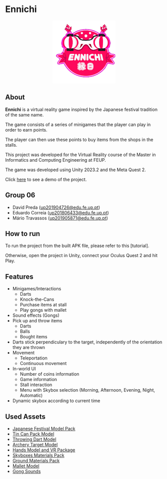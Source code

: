 # Ennichi

<p align="center">
    <img src="logo.png" alt="Logo" height=200 width=200>
</p>

## About

**Ennichi** is a virtual reality game inspired by the Japanese festival tradition of the same name. 

The game consists of a series of minigames that the player can play in order to earn points. 

The player can then use these points to buy items from the shops in the stalls.

This project was developed for the Virtual Reality course of the Master in Informatics and Computing Engineering at FEUP.

The game was developed using Unity 2023.2 and the Meta Quest 2.

Click [here](demo.mp4) to see a demo of the project.

## Group 06

- David Preda (up201904726@edu.fe.up.pt)
- Eduardo Correia (up201806433@edu.fe.up.pt)
- Mário Travassos (up201905871@edu.fe.up.pt)

## How to run 

To run the project from the built APK file, please refer to this [tutorial].  

Otherwise, open the project in Unity, connect your Oculus Quest 2 and hit Play.

## Features

- Minigames/Interactions
  - Darts
  - Knock-the-Cans
  - Purchase items at stall
  - Play gongs with mallet
- Sound effects (Gongs)
- Pick up and throw items
  - Darts
  - Balls
  - Bought items
- Darts stick perpendiculary to the target, independently of the orientation they are thrown
- Movement
  - Teleportation
  - Continuous movement
- In-world UI
  - Number of coins information
  - Game information
  - Stall interaction
  - Menu with Skybox selection (Morning, Afternoon, Evening, Night, Automatic) 
- Dynamic skybox according to current time 

## Used Assets

- [Japanese Festival Model Pack](https://www.cgtrader.com/3d-models/exterior/exterior-public/japanese-festival-pack-matsuri-and-odonbori-assets)
- [Tin Can Pack Model](https://sketchfab.com/3d-models/tin-can-3d-pack-19dba56076944c3f89df1660f90afcc4)
- [Throwing Dart Model](https://free3d.com/3d-model/throwing-dart-v1--563436.html)
- [Archery Target Model](https://sketchfab.com/3d-models/archery-target-low-poly-afdf35f842f44190b6ba6cf3a493e7b4)
- [Hands Model and VR Package](https://drive.google.com/file/d/10b39IekUdpBHlcTslZ-BlNRyH5uqPUe1/view)
- [Skyboxes Materials Pack](https://assetstore.unity.com/packages/2d/textures-materials/sky/10-skyboxes-pack-day-night-32236)
- [Ground Materials Pack](https://assetstore.unity.com/packages/2d/textures-materials/floors/yughues-free-ground-materials-13001)
- [Mallet Model](https://skfb.ly/6wX7L)
- [Gong Sounds](https://pixabay.com/sound-effects/search/gong/)
